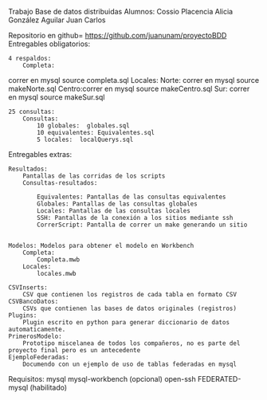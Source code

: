 Trabajo Base de datos distribuidas
Alumnos:
	Cossio Placencia Alicia
	González Aguilar Juan Carlos

Repositorio en github= https://github.com/juanunam/proyectoBDD
Entregables obligatorios:

	4 respaldos:
		Completa:
 correr en mysql source completa.sql
	Locales:
	Norte: correr en mysql source makeNorte.sql 
	Centro:correr en mysql source makeCentro.sql
	Sur:   correr en mysql source makeSur.sql

	25 consultas:
		Consultas:
			10 globales:  globales.sql
			10 equivalentes: Equivalentes.sql
			5 locales:	localQuerys.sql

Entregables extras:

	Resultados: 
		Pantallas de las corridas de los scripts
		Consultas-resultados:

			Equivalentes: Pantallas de las consultas equivalentes
			Globales: Pantallas de las consultas globales
			Locales: Pantallas de las consultas locales
			SSH: Pantallas de la conexión a los sitios mediante ssh
			CorrerScript: Pantalla de correr un make generando un sitio
	
				
	Modelos: Modelos para obtener el modelo en Workbench
		Completa:
			Completa.mwb
		Locales:
			locales.mwb
	
	CSVInserts:
		CSV que contienen los registros de cada tabla en formato CSV
	CSVBancoDatos:
		CSVs que contienen las bases de datos originales (registros)
	Plugins:
		Plugin escrito en python para generar diccionario de datos automaticamente.
	PrimerosModelo:
		Prototipo miscelanea de todos los compañeros, no es parte del proyecto final pero es un antecedente
	EjemploFederadas:
		Documendo con un ejemplo de uso de tablas federadas en mysql

Requisitos:
	mysql
	mysql-workbench (opcional)
	open-ssh
	FEDERATED-mysql (habilitado)
	
